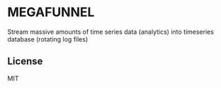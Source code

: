 # MEGAFUNNEL

Stream massive amounts of time series data (analytics) into timeseries database (rotating log files)

## License

MIT
